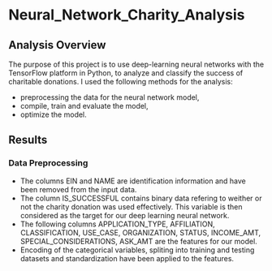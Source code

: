# Neural_Network_Charity_Analysis

## Analysis Overview
The purpose of this project is to use deep-learning neural networks with the TensorFlow platform in Python, to analyze and classify the success of charitable donations.
I used the following methods for the analysis:

  * preprocessing the data for the neural network model,
  * compile, train and evaluate the model,
  * optimize the model.

## Results

### Data Preprocessing
 * The columns EIN and NAME are identification information and have been removed from the input data.
 * The column IS_SUCCESSFUL contains binary data refering to weither or not the charity donation was used effectively.    This variable is then considered as the target for our deep learning neural network.
 * The following columns APPLICATION_TYPE, AFFILIATION, CLASSIFICATION, USE_CASE, ORGANIZATION, STATUS, INCOME_AMT,      SPECIAL_CONSIDERATIONS, ASK_AMT are the features for our model.
* Encoding of the categorical variables, spliting into training and testing datasets and standardization have been  applied to the features.
